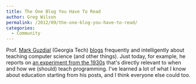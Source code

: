 ```yaml
---
title: The One Blog You Have To Read
author: Greg Wilson
permalink: /2012/09/the-one-blog-you-have-to-read/
categories:
  - Community
---
```

Prof. [Mark Guzdial][1] (Georgia Tech) [blogs][2] frequently and intelligently about teaching computer science (and other things). Just today, for example, he reports on [an experiment from the 1930s][3] that's directly relevant to when and how we (should) teach programming. I've learned a lot of what I know about education starting from his posts, and I think everyone else could too.

 [1]: http://www.cc.gatech.edu/~guzdial/
 [2]: http://computinged.wordpress.com/
 [3]: http://computinged.wordpress.com/2012/09/07/teaching-cs-in-schools-with-meaning-contexts-and-problems-come-first/
